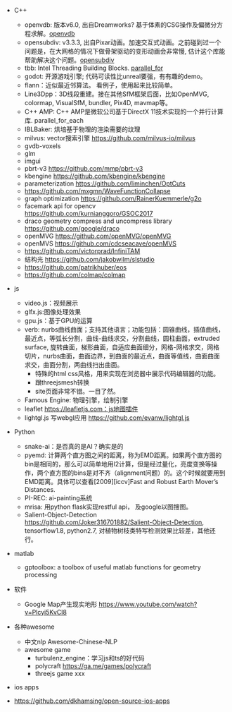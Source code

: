 - C++
  - openvdb: 版本v6.0, 出自Dreamworks? 基于体素的CSG操作及偏微分方程求解。[openvdb](https://www.openvdb.org/documentation/)
  - opensubdiv: v3.3.3, 出自Pixar动画。加速交互式动画。之前碰到过一个问题是，在大网格的情况下做骨架驱动的变形动画会非常慢, 估计这个库能帮助解决这个问题。[opensubdiv]( http://graphics.pixar.com/opensubdiv/docs/intro.html)
  - tbb: Intel Threading Building Blocks. [parallel_for](https://software.intel.com/en-us/node/505530)
  - godot: 开源游戏引擎; 代码可读性比unreal要强，有有趣的demo。
  - flann：近似最近邻算法。 看例子，使用起来比较简单。
  - Line3Dpp：3D线段重建。接在其他SfM框架后面，比如OpenMVG, colormap, VisualSfM, bundler, Pix4D, mavmap等。
  - C++ AMP: C++ AMP是微软公司基于DirectX 11技术实现的一个并行计算库. parallel_for_each
  - IBLBaker: 烘培基于物理的渲染需要的纹理
  - milvus: vector搜索引擎 https://github.com/milvus-io/milvus
  - gvdb-voxels
  - glm
  - imgui
  - pbrt-v3 https://github.com/mmp/pbrt-v3
  - kbengine https://github.com/kbengine/kbengine
  - parameterization https://github.com/liminchen/OptCuts
  - https://github.com/mxgmn/WaveFunctionCollapse
  - graph optimization https://github.com/RainerKuemmerle/g2o
  - facemark api for opencv https://github.com/kurnianggoro/GSOC2017
  - draco geometry compress and uncompress library https://github.com/google/draco
  - openMVG https://github.com/openMVG/openMVG
  - openMVS https://github.com/cdcseacave/openMVS
  - https://github.com/victorprad/InfiniTAM
  - 结构光 https://github.com/jakobwilm/slstudio
  - https://github.com/patrikhuber/eos
  - https://github.com/colmap/colmap
- js
  - video.js：视频展示
  - glfx.js:图像处理效果
  - gpu.js：基于GPU的运算
  - verb: nurbs曲线曲面；支持其他语言；功能包括：圆锥曲线，插值曲线，最近点，等弧长分割，曲线-曲线求交，分割曲线，圆柱曲面，extruded surface, 旋转曲面，梯形曲面，自适应曲面细分，网格-网格求交，网格切片，nurbs曲面，曲面边界，到曲面的最近点，曲面等值线，曲面曲面求交，曲面分割，两曲线扫出曲面。
    - 特殊的html css风格，用来实现在浏览器中展示代码编辑器的功能。
    - 跟threejsmesh转换
    - site页面非常不错。一目了然。
  - Famous Engine: 物理引擎，绘制引擎
  - leaflet https://leafletjs.com：js地图插件
  - lightgl.js 写webgl应用 https://github.com/evanw/lightgl.js
  
- Python
  - snake-ai：是否真的是AI？确实是的
  - pyemd: 计算两个直方图之间的距离，称为EMD距离。如果两个直方图的bin是相同的，那么可以简单地用l2计算，但是经过量化，亮度变换等操作，两个直方图的bins是对不齐（alignment问题）的。这个时候就要用到EMD距离。具体可以查看[2009][iccv]Fast and Robust Earth Mover’s Distances.
  - PI-REC: ai-painting系统
  - mrisa: 用python flask实现restful api， 及google以图搜图。
  - Salient-Object-Detection https://github.com/Joker316701882/Salient-Object-Detection, tensorflow1.8, python2.7, 对植物树枝类特写检测效果比较差，其他还行。
  
- matlab
  - gptoolbox: a toolbox of useful matlab functions for geometry processing

- 软件
  - Google Map产生现实地形 https://www.youtube.com/watch?v=Plcyi5KvCl8 

- 各种awesome
  - 中文nlp Awesome-Chinese-NLP
  - awesome game
    - turbulenz_engine：学习js和ts的好代码
    - polycraft https://ga.me/games/polycraft
    - threejs game xxx
- ios apps
- https://github.com/dkhamsing/open-source-ios-apps
